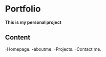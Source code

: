 # Portfolio

**This is my personal project**

## Content

-Homepage.
-aboutme.
-Projects.
-Contact me.




